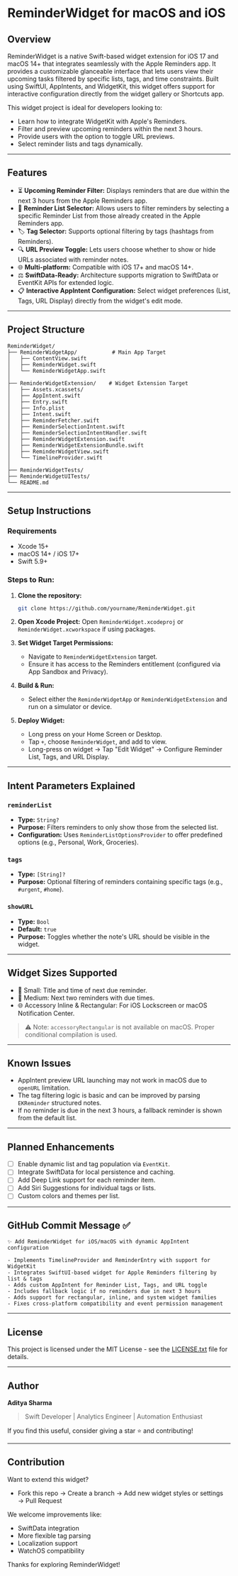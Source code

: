 # ReminderWidget for macOS and iOS

## Overview

ReminderWidget is a native Swift-based widget extension for iOS 17 and macOS 14+ that integrates seamlessly with the Apple Reminders app. It provides a customizable glanceable interface that lets users view their upcoming tasks filtered by specific lists, tags, and time constraints. Built using SwiftUI, AppIntents, and WidgetKit, this widget offers support for interactive configuration directly from the widget gallery or Shortcuts app.

This widget project is ideal for developers looking to:

* Learn how to integrate WidgetKit with Apple's Reminders.
* Filter and preview upcoming reminders within the next 3 hours.
* Provide users with the option to toggle URL previews.
* Select reminder lists and tags dynamically.

---

## Features

* ⏳ **Upcoming Reminder Filter:** Displays reminders that are due within the next 3 hours from the Apple Reminders app.
* 📅 **Reminder List Selector:** Allows users to filter reminders by selecting a specific Reminder List from those already created in the Apple Reminders app.
* 🏷️ **Tag Selector:** Supports optional filtering by tags (hashtags from Reminders).
* 🔍 **URL Preview Toggle:** Lets users choose whether to show or hide URLs associated with reminder notes.
* 🌐 **Multi-platform:** Compatible with iOS 17+ and macOS 14+.
* ⚖️ **SwiftData-Ready:** Architecture supports migration to SwiftData or EventKit APIs for extended logic.
* 📋 **Interactive AppIntent Configuration:** Select widget preferences (List, Tags, URL Display) directly from the widget's edit mode.

---

## Project Structure

```
ReminderWidget/
├── ReminderWidgetApp/           # Main App Target
│   ├── ContentView.swift
│   ├── ReminderWidget.swift
│   └── ReminderWidgetApp.swift
│
├── ReminderWidgetExtension/    # Widget Extension Target
│   ├── Assets.xcassets/
│   ├── AppIntent.swift
│   ├── Entry.swift
│   ├── Info.plist
│   ├── Intent.swift
│   ├── ReminderFetcher.swift
│   ├── ReminderSelectionIntent.swift
│   ├── ReminderSelectionIntentHandler.swift
│   ├── ReminderWidgetExtension.swift
│   ├── ReminderWidgetExtensionBundle.swift
│   ├── ReminderWidgetView.swift
│   └── TimelineProvider.swift
│
├── ReminderWidgetTests/
├── ReminderWidgetUITests/
└── README.md
```

---

## Setup Instructions

### Requirements

* Xcode 15+
* macOS 14+ / iOS 17+
* Swift 5.9+

### Steps to Run:

1. **Clone the repository:**

   ```bash
   git clone https://github.com/yourname/ReminderWidget.git
   ```

2. **Open Xcode Project:**
   Open `ReminderWidget.xcodeproj` or `ReminderWidget.xcworkspace` if using packages.

3. **Set Widget Target Permissions:**

   * Navigate to `ReminderWidgetExtension` target.
   * Ensure it has access to the Reminders entitlement (configured via App Sandbox and Privacy).

4. **Build & Run:**

   * Select either the `ReminderWidgetApp` or `ReminderWidgetExtension` and run on a simulator or device.

5. **Deploy Widget:**

   * Long press on your Home Screen or Desktop.
   * Tap `+`, choose `ReminderWidget`, and add to view.
   * Long-press on widget → Tap "Edit Widget" → Configure Reminder List, Tags, and URL Display.

---

## Intent Parameters Explained

### `reminderList`

* **Type:** `String?`
* **Purpose:** Filters reminders to only show those from the selected list.
* **Configuration:** Uses `ReminderListOptionsProvider` to offer predefined options (e.g., Personal, Work, Groceries).

### `tags`

* **Type:** `[String]?`
* **Purpose:** Optional filtering of reminders containing specific tags (e.g., `#urgent`, `#home`).

### `showURL`

* **Type:** `Bool`
* **Default:** `true`
* **Purpose:** Toggles whether the note's URL should be visible in the widget.

---

## Widget Sizes Supported

* 📏 Small: Title and time of next due reminder.
* 🔄 Medium: Next two reminders with due times.
* 🌐 Accessory Inline & Rectangular: For iOS Lockscreen or macOS Notification Center.

> ⚠️ Note: `accessoryRectangular` is not available on macOS. Proper conditional compilation is used.

---

## Known Issues

* AppIntent preview URL launching may not work in macOS due to `openURL` limitation.
* The tag filtering logic is basic and can be improved by parsing `EKReminder` structured notes.
* If no reminder is due in the next 3 hours, a fallback reminder is shown from the default list.

---

## Planned Enhancements

* [ ] Enable dynamic list and tag population via `EventKit`.
* [ ] Integrate SwiftData for local persistence and caching.
* [ ] Add Deep Link support for each reminder item.
* [ ] Add Siri Suggestions for individual tags or lists.
* [ ] Custom colors and themes per list.

---

## GitHub Commit Message ✅

```text
✨ Add ReminderWidget for iOS/macOS with dynamic AppIntent configuration

- Implements TimelineProvider and ReminderEntry with support for WidgetKit
- Integrates SwiftUI-based widget for Apple Reminders filtering by list & tags
- Adds custom AppIntent for Reminder List, Tags, and URL toggle
- Includes fallback logic if no reminders due in next 3 hours
- Adds support for rectangular, inline, and system widget families
- Fixes cross-platform compatibility and event permission management
```

---

## License

This project is licensed under the MIT License - see the [LICENSE.txt](./LICENSE.txt) file for details.

---

## Author

**Aditya Sharma**

> Swift Developer | Analytics Engineer | Automation Enthusiast

If you find this useful, consider giving a star ⭐ and contributing!

---

## Contribution

Want to extend this widget?

* Fork this repo → Create a branch → Add new widget styles or settings → Pull Request

We welcome improvements like:

* SwiftData integration
* More flexible tag parsing
* Localization support
* WatchOS compatibility

Thanks for exploring ReminderWidget!

